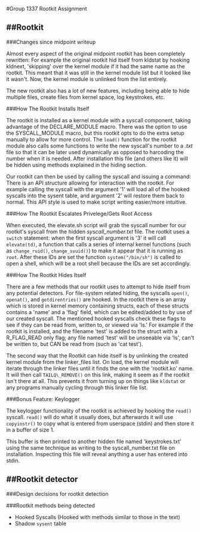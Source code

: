 #Group 1337 Rootkit Assignment

##Rootkit 
---


###Changes since midpoint writeup

Almost every aspect of the original midpoint rootkit has been completely rewritten: For example the original rootkit hid itself from kldstat by hooking kldnext, 'skipping' over the kernel module if it had the same name as the rootkit. This meant that it was still in the kernel module list but it looked like it wasn't. Now, the kernel module is unlinked from the list entirely.

The new rootkit also has a lot of new features, including being able to hide multiple files, create files from kernel space, log keystrokes, etc.


###How The Rootkit Installs Itself

The rootkit is installed as a kernel module with a syscall component, taking advantage of the DECLARE\_MODULE macro. There was the option to use the SYSCALL_MODULE macro, but this rootkit opts to do the extra setup manually to allow for more control. The `load()` function for the rootkit module also calls some functions to write the new syscall's number to a _.txt_ file so that it can be later used dynamically as opposed to harcoding the number when it is needed. After installation this file (and others like it) will be hidden using methods explained in the hiding section.

Our rootkit can then be used by calling the syscall and issuing a command: There is an API structure allowing for interaction with the rootkit. For example calling the syscall with the argument '1' will load all of the hooked syscalls into the sysent table, and argument '2' will restore them back to normal. This API style is used to make script writing easier/more intuitive.


###How The Rootkit Escalates Privelege/Gets Root Access


When executed, the elevate.sh script will grab the syscall number for our rootkit's syscall from the hidden _syscall\_number.txt_ file. The rootkit uses a `switch` statement: when the first syscall argument is '3' it will call `elevate(td)`, a function that calls a series of internal kernel functions (such as `change_ruid()`, `change_svuid()`) to make it appear that it is running as `root`. After these IDs are set the function `system("/bin/sh")` is called to open a shell, which will be a root shell because the IDs are set accordingly.


###How The Rootkit Hides Itself

There are a few methods that our rootkit uses to attempt to hide itself from any potential detectors. For file-system related hiding, the syscalls `open()`, `openat()`, and `getdirentries()` are hooked. In the rootkit there is an array which is stored in kernel memory containing structs, each of these structs contains a 'name' and a 'flag' field, which can be edited/added to by use of our created syscall. The mentioned hooked syscalls check these flags to see if they can be read from, written to, or viewed via 'ls.' For example if the rootkit is installed, and the filename 'test' is added to the struct with a R\_FLAG\_READ only flag; any file named 'test' will be unseeable via 'ls', can't be written to, but CAN be read from (such as 'cat test').

The second way that the Rootkit can hide itself is by unlinking the created kernel module from the linker\_files list. On load, the kernel module will iterate through the linker files until it finds the one with the 'rootkit.ko' name. It will then call `TAILQ\_REMOVE()` on this link, making it seem as if the rootkit isn't there at all. This prevents it from turning up on things like `kldstat` or any programs manually cycling through this linker file list.



###Bonus Feature: Keylogger

The keylogger functionality of the rootkit is achieved by hooking the `read()` syscall. `read()` will do what it usually does, but afterwards it will use `copyinstr()` to copy what is entered from userspace (stdin) and then store it in a buffer of size 1.

This buffer is then printed to another hidden file named 'keystrokes.txt' using the same technique as writing to the syscall_number.txt file on installation. Inspecting this file will reveal anything a user has entered into stdin.


##Rootkit detector
---


###Design decisions for rootkit detection


###Rootkit methods being detected
- Hooked Syscalls (Hooked with methods similar to those in the text)
- Shadow `sysent` table